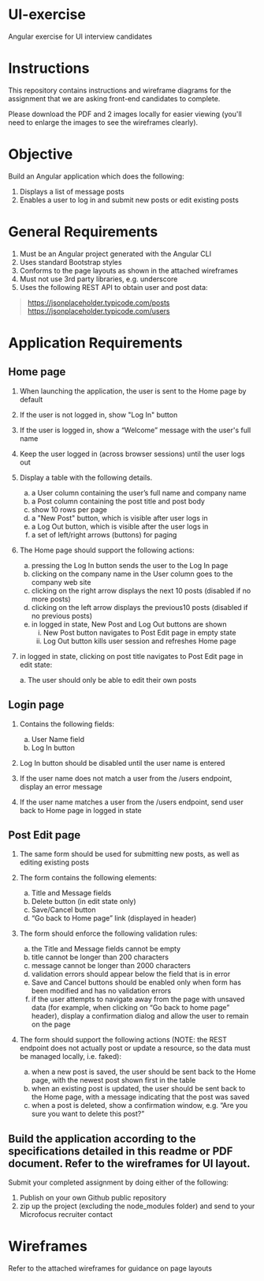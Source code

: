 # UI-exercise
Angular exercise for UI interview candidates

# Instructions
This repository contains instructions and wireframe diagrams for the assignment  that we are asking front-end candidates to complete.

Please download the PDF and 2 images locally for easier viewing (you'll need to enlarge the images to see the wireframes clearly).

# Objective
Build an Angular application which does the following:
1. Displays a list of message posts
2. Enables a user to log in and submit new posts or edit existing posts

# General Requirements
1. Must be an Angular project generated with the Angular CLI
2. Uses standard Bootstrap styles
3. Conforms to the page layouts as shown in the attached wireframes
4. Must not use 3rd party libraries, e.g. underscore
5. Uses the following REST API to obtain user and post data:
  > https://jsonplaceholder.typicode.com/posts
 https://jsonplaceholder.typicode.com/users




# Application Requirements

## Home page
  1. When launching the application, the user is sent to the Home page by default
  2. If the user is not logged in, show "Log In" button
  3. If the user is logged in, show a “Welcome” message with the user's full name
  4. Keep the user logged in (across browser sessions) until the user logs out
  5. Display a table with the following details.
      <ol type="a">
        <li>a User column containing the user’s full name and company name</li>
        <li>a Post column containing the post title and post body</li>
        <li>show 10 rows per page</li>
        <li>a "New Post" button, which is visible after user logs in</li>
        <li>a Log Out button, which is visible after the user logs in</li>
        <li>a set of left/right arrows (buttons) for paging</li>
      </ol>
6. The Home page should support the following actions:
    <ol type="a">
      <li>pressing the Log In button sends the user to the Log In page</li>
      <li>clicking on the company name in the User column goes to the company web site</li>
      <li>clicking on the right arrow displays the next 10 posts (disabled if no more posts)</li>
      <li>clicking on the left arrow displays the previous10 posts (disabled if no previous posts)</li>
      <li>
        <div>in logged in state, New Post and Log Out buttons are shown</div>
        <ol type="i">
          <li>New Post button navigates to Post Edit page in empty state</li>
          <li>Log Out button kills user session and refreshes Home page</li>
        </ol>
      </li>
    </ol>
7. in logged in state, clicking on post title navigates to Post Edit page in edit state:

      a. The user should only be able to edit their own posts
## Login page 
1. Contains the following fields:
    <ol type="a">
      <li>User Name field</li>
      <li>Log In button</li>
    </ol>

2. Log In button should be disabled until the user name is entered
3. If the user name does not match a user from the /users endpoint, display an error
message
4. If the user name matches a user from the /users endpoint, send user back to Home
page in logged in state
## Post Edit page
1. The same form should be used for submitting new posts, as well as editing existing
posts
2. The form contains the following elements:
    <ol type="a">
      <li>Title and Message fields</li>
      <li>Delete button (in edit state only)</li>
      <li>Save/Cancel button</li>
      <li>“Go back to Home page” link (displayed in header)</li>
    </ol>
3. The form should enforce the following validation rules:
    <ol type="a">
      <li>the Title and Message fields cannot be empty</li>
      <li>title cannot be longer than 200 characters</li>
      <li>message cannot be longer than 2000 characters</li>
      <li>validation errors should appear below the field that is in error</li>
      <li>Save and Cancel buttons should be enabled only when form has been modified and has no validation errors</li>
      <li>if the user attempts to navigate away from the page with unsaved data (for example, when clicking on “Go back to home page” header), display a confirmation dialog and allow the user to remain on the page</li>
    </ol>

4. The form should support the following actions (NOTE: the REST endpoint does not actually post or update a resource, so the data must be managed locally, i.e. faked):


    <ol type="a">
      <li>when a new post is saved, the user should be sent back to the Home page, with the newest post shown first in the table</li>
      <li>when an existing post is updated, the user should be sent back to the Home page, with a message indicating that the post was saved</li>
      <li>when a post is deleted, show a confirmation window, e.g. “Are you sure you want to delete this post?”</li>
    </ol>

## Build the application according to the specifications detailed in this readme or PDF document. Refer to the wireframes for UI layout.

Submit your completed assignment by doing either of the following:
1. Publish on your own Github public repository
2. zip up the project (excluding the node_modules folder) and send to your Microfocus recruiter contact

# Wireframes
<!-- #1
![alt text](https://github.com/arif-mf/UI-exercise/blob/master/MF-UI-exercise-wireframes-1-of-2.png?raw=true)

#2
![alt text](https://github.com/arif-mf/UI-exercise/blob/master/MF-UI-exercise-wireframes-2-of-2.png?raw=true)
 -->

Refer to the attached wireframes for guidance on page layouts 